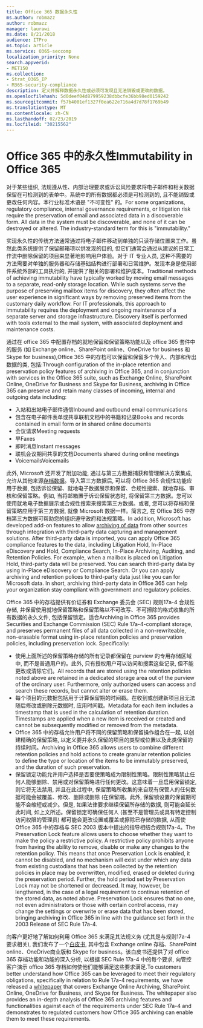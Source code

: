 ```yaml
---
title: Office 365 数据永久性
ms.author: robmazz
author: robmazz
manager: laurawi
ms.date: 8/21/2018
audience: ITPro
ms.topic: article
ms.service: O365-seccomp
localization_priority: None
search.appverid:
- MET150
ms.collection:
- Strat_O365_IP
- M365-security-compliance
description: 定义并解释数据永久性或必须可发现且无法销毁或更改的数据。
ms.openlocfilehash: 5d0deef04d879959238dbbcfe36bb98ed0159242
ms.sourcegitcommit: f57b4001ef1327f0ea622e716a4d7d78f1769b49
ms.translationtype: MT
ms.contentlocale: zh-CN
ms.lasthandoff: 02/23/2019
ms.locfileid: "30215562"
---
```

# <a name="immutability-in-office-365"></a><span data-ttu-id="03b35-103">Office 365 中的永久性</span><span class="sxs-lookup"><span data-stu-id="03b35-103">Immutability in Office 365</span></span>
<span data-ttu-id="03b35-p101">对于某些组织, 法规遵从性、内部治理要求或诉讼风险要求将电子邮件和相关数据保留在可检测到的表单中。系统中的所有数据都必须是可检测到的, 且不能销毁或更改任何内容。本行业标准术语是 "不可变性" 的。</span><span class="sxs-lookup"><span data-stu-id="03b35-p101">For some organizations, regulatory compliance, internal governance requirements, or litigation risk require the preservation of email and associated data in a discoverable form. All data in the system must be discoverable, and none of it can be destroyed or altered. The industry-standard term for this is "immutability."</span></span> 

<span data-ttu-id="03b35-p102">实现永久性的传统方法通常通过将电子邮件移动到单独的只读存储位置来工作。虽然此类系统提供了保留邮箱项以供发现的目的, 但它们通常会通过从建议的日常工作流中删除保留的项目来显著地影响用户体验。对于 IT 专业人员, 这种不需要的方法需要对单独的服务器和存储基础结构进行部署和日常维护。发现本身是使用邮件系统外部的工具执行的, 并提供了相关的部署和维护成本。</span><span class="sxs-lookup"><span data-stu-id="03b35-p102">Traditional methods of achieving immutability have typically worked by moving email messages to a separate, read-only storage location. While such systems serve the purpose of preserving mailbox items for discovery, they often affect the user experience in significant ways by removing preserved items from the customary daily workflow. For IT professionals, this approach to immutability requires the deployment and ongoing maintenance of a separate server and storage infrastructure. Discovery itself is performed with tools external to the mail system, with associated deployment and maintenance costs.</span></span>

<span data-ttu-id="03b35-111">通过在 office 365 中配置存档的就地保留和保留策略功能以及 office 365 套件中的服务 (如 Exchange online、SharePoint online、OneDrive for business 和 Skype for business),Office 365 中的存档可以保留和保留多个传入、内部和传出数据的类, 包括:</span><span class="sxs-lookup"><span data-stu-id="03b35-111">Through configuration of the in-place retention and preservation policy features of archiving in Office 365, and in conjunction with services in the Office 365 suite, such as Exchange Online, SharePoint Online, OneDrive for Business and Skype for Business, archiving in Office 365 can preserve and retain many classes of incoming, internal and outgoing data including:</span></span>
- <span data-ttu-id="03b35-112">入站和出站电子邮件通信</span><span class="sxs-lookup"><span data-stu-id="03b35-112">Inbound and outbound email communications</span></span>
- <span data-ttu-id="03b35-113">包含在电子邮件表单或共享联机文档中的书籍和记录</span><span class="sxs-lookup"><span data-stu-id="03b35-113">Books and records contained in email form or in shared online documents</span></span>
- <span data-ttu-id="03b35-114">会议请求</span><span class="sxs-lookup"><span data-stu-id="03b35-114">Meeting requests</span></span>
- <span data-ttu-id="03b35-115">早</span><span class="sxs-lookup"><span data-stu-id="03b35-115">Faxes</span></span>
- <span data-ttu-id="03b35-116">即时消息</span><span class="sxs-lookup"><span data-stu-id="03b35-116">Instant messages</span></span>
- <span data-ttu-id="03b35-117">联机会议期间共享的文档</span><span class="sxs-lookup"><span data-stu-id="03b35-117">Documents shared during online meetings</span></span>
- <span data-ttu-id="03b35-118">Voicemails</span><span class="sxs-lookup"><span data-stu-id="03b35-118">Voicemails</span></span>

<span data-ttu-id="03b35-p103">此外, Microsoft 还开发了附加功能, 通过与第三方数据捕获和管理解决方案集成, 允许从其他来源[存档数据](https://support.office.com/article/Archiving-third-party-data-in-Office-365-0ce338d5-3666-4a18-86ab-c6910ff408cc)。导入第三方数据后, 可以将 Office 365 合规性功能应用于数据, 包括诉讼保留、就地电子数据展示和保留、合规性搜索、就地存档、审核和保留策略。例如, 当将邮箱置于诉讼保留状态时, 将保留第三方数据。您可以使用就地电子数据展示或合规性搜索来搜索第三方数据。或者, 您可以将存档和保留策略应用于第三方数据, 就像 Microsoft 数据一样。简言之, 在 Office 365 中存档第三方数据可帮助您的组织遵守政府和法规策略。</span><span class="sxs-lookup"><span data-stu-id="03b35-p103">In addition, Microsoft has developed add-on features to allow [archiving of data](https://support.office.com/article/Archiving-third-party-data-in-Office-365-0ce338d5-3666-4a18-86ab-c6910ff408cc) from other sources through integration with third-party data capturing and management solutions. After third-party data is imported, you can apply Office 365 compliance features to the data, including Litigation Hold, In-Place eDiscovery and Hold, Compliance Search, In-Place Archiving, Auditing, and Retention Policies. For example, when a mailbox is placed on Litigation Hold, third-party data will be preserved. You can search third-party data by using In-Place eDiscovery or Compliance Search. Or you can apply archiving and retention polices to third-party data just like you can for Microsoft data. In short, archiving third-party data in Office 365 can help your organization stay compliant with government and regulatory policies.</span></span>

<span data-ttu-id="03b35-p104">Office 365 中的存档提供有价证券和 Exchange 委员会 (SEC) 规则17a-4 合规性存储, 并保留使用就地保留策略和保留策略以不可改写、不可擦除的格式收集的所有数据的永久文件, 包括保留锁定。适合</span><span class="sxs-lookup"><span data-stu-id="03b35-p104">Archiving in Office 365 provides Securities and Exchange Commission (SEC) Rule 17a-4-compliant storage, and preserves permanent files of all data collected in a non-rewriteable, non-erasable format using in-place retention policies and preservation policies, including preservation lock. Specifically:</span></span>
- <span data-ttu-id="03b35-p105">使用上面所述的保留策略存储的所有记录都保留在 purview 的专用存储区域中, 而不是普通用户的。此外, 只有授权用户可以访问和搜索这些记录, 但不能更改或清除它们。</span><span class="sxs-lookup"><span data-stu-id="03b35-p105">All records that are stored using the retention policies noted above are retained in a dedicated storage area out of the purview of the ordinary user. Furthermore, only authorized users can access and search these records, but cannot alter or erase them.</span></span>
- <span data-ttu-id="03b35-p106">每个项目的元数据包括用于计算保留期的时间戳。在收到或创建新项目且无法随后修改或删除元数据时, 应用时间戳。</span><span class="sxs-lookup"><span data-stu-id="03b35-p106">Metadata for each item includes a timestamp that is used in the calculation of retention duration. Timestamps are applied when a new item is received or created and cannot be subsequently modified or removed from the metadata.</span></span>
- <span data-ttu-id="03b35-131">Office 365 中的存档允许用户将不同的保留策略和保留操作组合在一起, 以创建精确的保留策略, 以定义要并永久保留的项目的类型或位置以及此类保留的持续时间。</span><span class="sxs-lookup"><span data-stu-id="03b35-131">Archiving in Office 365 allows users to combine different retention policies and hold actions to create granular retention policies to define the type or location of the items to be immutably preserved, and the duration of such preservation.</span></span>
- <span data-ttu-id="03b35-p107">保留锁定功能允许用户选择是否要使策略成为限制性策略。限制性策略禁止任何人能够删除、禁用或对保留策略进行任何更改。这意味着一旦启用保留锁定, 则它将无法禁用, 并且在此过程中, 保留策略所收集的来自现有保管人的任何数据可能会被覆盖、修改、删除或删除 (在保留期。此外, 保留锁设置的保留期可能不会缩短或减少。但是, 如果法律要求继续保留所存储的数据, 则可能会延长此时间, 如上文所述。保留锁定可确保任何人 (甚至不是管理员或具有特定控制访问权限的管理员) 都可能会更改设置或覆盖或擦除已存储的数据, 从而使 Office 365 中的存档与 SEC 2003 版本中提出的指导相结合规则17a-4。</span><span class="sxs-lookup"><span data-stu-id="03b35-p107">The Preservation Lock feature allows users to choose whether they want to make the policy a restrictive policy. A restrictive policy prohibits anyone from having the ability to remove, disable or make any changes to the retention policy. This means that once Preservation Lock is enabled, it cannot be disabled, and no mechanism will exist under which any data from existing custodians that has been collected by the retention policies in place may be overwritten, modified, erased or deleted during the preservation period. Further, the hold period set by Preservation Lock may not be shortened or decreased. It may, however, be lengthened, in the case of a legal requirement to continue retention of the stored data, as noted above. Preservation Lock ensures that no one, not even administrators or those with certain control access, may change the settings or overwrite or erase data that has been stored, bringing archiving in Office 365 in line with the guidance set forth in the 2003 Release of SEC Rule 17a-4.</span></span>

<span data-ttu-id="03b35-p108">向客户更好地了解如何利用 Office 365 来满足其法规义务 (尤其是与规则17a-4 要求相关), 我们发布了一个[白皮书](https://go.microsoft.com/fwlink/?linkid=830440), 其中包含 Exchange online 存档、SharePoint online、OneDrive商业版和 Skype for business。该白皮书还提供了对 office 365 存档功能和功能的深入分析, 以根据 SEC Rule 17a-4 中的每个要求, 向管控客户演示 office 365 存档如何使他们能够满足这些要求满足.</span><span class="sxs-lookup"><span data-stu-id="03b35-p108">To customers better understand how Office 365 can be leveraged to meet their regulatory obligations, specifically in relation to Rule 17a-4 requirements, we have released a [whitepaper](https://go.microsoft.com/fwlink/?linkid=830440) that covers Exchange Online Archiving, SharePoint Online, OneDrive for Business, and Skype for Business. The whitepaper also provides an in-depth analysis of Office 365 archiving features and functionalities against each of the requirements under SEC Rule 17a-4 and demonstrates to regulated customers how Office 365 archiving can enable them to meet these requirements.</span></span>